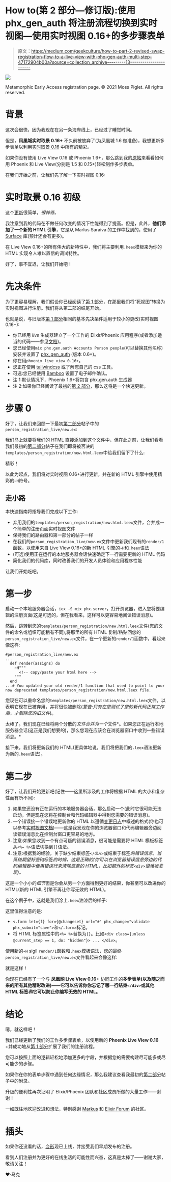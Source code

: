 # How to(第 2 部分—修订版):使用 phx_gen_auth 将注册流程切换到实时视图—使用实时视图 0.16+的多步骤表单

> 原文：<https://medium.com/geekculture/how-to-part-2-revised-swap-registration-flow-to-a-live-view-with-phx-gen-auth-multi-step-47172904b00a?source=collection_archive---------13----------------------->

![](img/d35138b59bb344d8d315d8ef5439a47b.png)

Metamorphic Early Access registration page. © 2021 Moss Piglet. All rights reserved.

# 背景

这次会很快，因为我现在在另一条海岸线上，已经过了睡觉时间。

但是，**凤凰城实时取景 0.16+** 不久前被放弃了(为凤凰城 1.6 做准备)，我想更新多步表单以利用[实时取景 0.16](https://github.com/phoenixframework/phoenix_live_view/blob/master/CHANGELOG.md) 中所有的精彩。

如果你没有使用 Live View 0.16 或 Phoenix 1.6+，那么跳到我的[原帖](/swlh/how-to-part-2-swap-registration-flow-to-a-live-view-with-phx-gen-auth-multi-step-form-25371540fce1)来看看如何用 Phoenix 和 Live View(分别是 1.5 和 0.15+)轻松制作多步表单。

在我们开始之前，让我们先了解一下实时视图 0.16:

# 实时取景 0.16 初级

这个[更新](https://github.com/phoenixframework/phoenix_live_view/blob/master/CHANGELOG.md)很简单，*很神奇。*

我注意到我的代码在不做任何改变的情况下性能得到了提高。但是，此外，**他们添加了一个新的 HTML 引擎**，它是从 Marlus Saraiva 的工作中找到的，使用了 [Surface](https://surface-ui.org/) 库(预计还会有更多)。

在 Live View 0.16+的所有伟大的新特性中，我们将主要利用`.heex`模板来为你的 HTML 实现令人难以置信的调试特性。

好了，事不宜迟，让我们开始吧！

# 先决条件

为了更容易理解，我们假设你已经阅读了[第 1 部分](/swlh/how-to-swap-registration-flow-to-a-live-view-with-phx-gen-auth-4966f80b412e)，在那里我们将“死视图”转换为实时视图进行注册。我们将从第二部的结尾开始。

也就是说，与旧版本[第 1 部分](/swlh/how-to-swap-registration-flow-to-a-live-view-with-phx-gen-auth-4966f80b412e)相同的基本先决条件适用于较小的更改(实时视图 0.16+):

*   你已经用 *live* 生成器建立了一个工作的 Elixir/Phoenix 应用程序(或者添加适当的代码——参见[文档](https://hexdocs.pm/phoenix_live_view/installation.html#content))。
*   您已经使用`mix phx.gen.auth Accounts Person people`(可以替换其他名称)安装并设置了 [phx_gen_auth](https://github.com/aaronrenner/phx_gen_auth) (版本 0.6+)。
*   你在用`phoenix_live_view 0.16+`。
*   您正在使用 [tailwindcss](https://tailwindcss.com/) 或了解您自己的 css 工具。
*   可选:您已经使用 [Bamboo](https://github.com/thoughtbot/bamboo) 设置了电子邮件确认。
*   注 1:默认情况下，Phoenix 1.6+将包含 phx.gen.auth 生成器
*   注 2:如果你已经阅读了最初的[第 2 部分](/swlh/how-to-part-2-swap-registration-flow-to-a-live-view-with-phx-gen-auth-multi-step-form-25371540fce1)，那么这将是一个快速更新。

# 步骤 0

好了，让我们来回顾一下最初[第二部分](/swlh/how-to-part-2-swap-registration-flow-to-a-live-view-with-phx-gen-auth-multi-step-form-25371540fce1)帖子中的`person_registration_live/new.ex`:

我们马上就要将我们的 HTML 直接添加到这个文件中，但在此之前，让我们看看我们最初的[第二部分](/swlh/how-to-part-2-swap-registration-flow-to-a-live-view-with-phx-gen-auth-multi-step-form-25371540fce1)帖子在我们即将被否决的`templates/person_registration/new.html.leex`中给我们留下了什么:

精彩！

以此为起点，我们将对实时视图 0.16+进行更新，并在新的 HTML 引擎中使用精彩的`~H`符号。

## 走小路

本快速指南将指导我们完成以下工作:

*   弃用我们的`templates/person_registration/new.html.leex`文件，合并成一个简单的注册页面实时视图文件
*   保持我们的路由器和第一部分的帖子一样
*   在我们的`person_registration_live/new.ex`文件中更新我们现有的`render/1`函数，以使用来自 Live View 0.16+的新 HTML 引擎的`~H`和`.heex`语法
*   (可选)使用正在运行的本地服务器会话快速确定下一行需要更新的 HTML 代码
*   简化我们的代码库，同时改善我们的开发人员体验和应用程序性能

让我们开始吃吧。

# 第一步

启动一个本地服务器会话，`iex -S mix phx.server`，打开浏览器，进入您将要编辑的注册页面(这是可选的，但在我看来，这样可以更容易地阅读错误消息)。

然后，跳转到您的`templates/person_registration/new.html.leex`文件(您的文件的命名或组织可能稍有不同),将那里的所有 HTML 复制/粘贴回您的`person_registration_live/new.ex`文件，在一个更新的`render/1`函数中，看起来像这样:

```
#person_registration_live/new.ex
...
  def render(assigns) do
    ~H"""
      <!-- copy/paste your html here -->
    """
  end
...# You updated your old render/1 function that used to point to your now deprecated templates/person_registration/new.html.leex file.
```

您现在可以重命名您的`templates/person_registration/new.html.leex`文件，以表明它现在已被弃用，并将很快被删除(*警告:只有在您测试了您的新代码正常工作后，才删除您的旧文件*)。

太棒了。我们现在已经将两个分散的*文件合并为一个*文件*。如果您正在运行本地服务器会话(这正是我们想要的)，那么您现在应该会在浏览器窗口中收到一些错误消息。*

接下来，我们将更新我们的 HTML(更具体地说，我们将把我们的`.leex`语法更新为新的`.heex`语法)。

# 第二步

好了，让我们开始更新吧(记住——这里所涉及的工作将根据 HTML 的大小和复杂性而有所不同):

1.  如果您还没有正在运行的本地服务器会话，那么启动一个(此时它很可能无法启动，但是现在您将在控制台和代码编辑器中得到您需要的错误消息)。
2.  一个错误接一个错误地更新你的 HTML 以遵循[变更日志](https://github.com/phoenixframework/phoenix_live_view/blob/master/CHANGELOG.md)中概述的格式(你也可以参考[实时视图文档](https://hexdocs.pm/phoenix_live_view/Phoenix.LiveView.Helpers.html#form/1))——这是我发现在你的浏览器窗口和代码编辑器旁边阅读错误消息比在控制台窗口更容易的地方。
3.  注意:如果您收到一个有点可疑的错误消息，很可能是需要将 HTML 模板标签从`<%= %>`语法切换到`{}`语法。
4.  注意:根据我的经验，关于缺少结束标签`</div>`或结束于标签*的错误信息，当系统期望标签*和标签*的时候，这是正确的(你可以在浏览器错误信息旁边的代码编辑器中使用错误行来清除恶意的 HTML，比如额外的标签`<div>`很难被发现)。*

这是一个小小的*细节*但是你会从另一个方面得到更好的结果，你甚至可以改进你的 HTML(新的 HTML 引擎不再让你写无效的 HTML)。

在这个例子中，这就是我们涂上`.heex`油漆后的样子:

这里值得注意的是:

*   `<.form let={f} for={@changeset} url="#" phx_change="validate phx_submit="save">`和`</.form>`标记。
*   将 HTML 标签属性中的`<%= %>`替换为`{}`。比如`<div class={unless @current_step == 1, do: "hidden"}> ... </div>`。

使用新的`~H` sigil `render/1`函数和`.heex`模板语法，您的最终`person_registration_live/new.ex`文件看起来会像这样:

就是这样！

你现在已经有了一个与 **凤凰网 Live View 0.16+** 协同工作的**多步表单(以及随之而来的所有其他精彩改进)——它可以告诉你你忘记了哪一行结束`</div>`或其他 HTML 标签*和*它可以防止你编写无效的 HTML。**

# 结论

嗯，就这样吧！

我们已经更新了我们的工作多步骤表单，以使用新的 **Phoenix Live View 0.16** +并成功地从[第 1 部分](/swlh/how-to-swap-registration-flow-to-a-live-view-with-phx-gen-auth-4966f80b412e)扩展了我们的注册流程。

您可以按照上面的逻辑轻松地添加更多的字段，并根据您的需要构建尽可能多或尽可能少的步骤。

如果你在你的表单步骤中遇到任何边缘情况，那么我建议查看我最初的[第二部分](/swlh/how-to-part-2-swap-registration-flow-to-a-live-view-with-phx-gen-auth-multi-step-form-25371540fce1)帖子中的附录。

升级的便利性再次证明了 Elixir/Phoenix 团队和社区成员所做的大量工作——谢谢！

一如既往地欢迎改进和想法，特别感谢 [Markus](https://www.markusbodner.com/til/2019/05/31/multi-step-form-using-phoenix-live-view/) 和 [Elixir Forum](https://elixirforum.com/) 的社区。

# 插头

如果你还没看的话，[变形](https://metamorphic.app)现已上线，并接受我们早期发布的注册。

看到人们注册并为更好的在线生活的可能性而兴奋，这真是太棒了——谢谢大家，敬请关注！

❤·马克